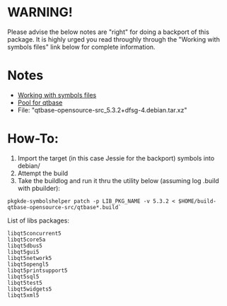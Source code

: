 # WARNING!

Please advise the below notes are "right" for doing a backport of this package. It is highly urged you read throughly through the "Working with symbols files" link below for complete information.

# Notes

* [Working with symbols files](http://pkg-kde.alioth.debian.org/symbolfiles.html)
* [Pool for qtbase](ftp://ftp.debian.org/debian/pool/main/q/qtbase-opensource-src/)
 * File: "qtbase-opensource-src_5.3.2+dfsg-4.debian.tar.xz"

# How-To:

1. Import the target (in this case Jessie for the backport) symbols into debian/
2. Attempt the build
3. Take the buildlog and run it thru the utility below (assuming log .build with pbuilder):

```
pkgkde-symbolshelper patch -p LIB_PKG_NAME -v 5.3.2 < $HOME/build-qtbase-opensource-src/qtbase*.build`
```

List of libs packages:

```
libqt5concurrent5
libqt5core5a
libqt5dbus5
libqt5gui5
libqt5network5
libqt5opengl5
libqt5printsupport5
libqt5sql5
libqt5test5
libqt5widgets5
libqt5xml5
```
